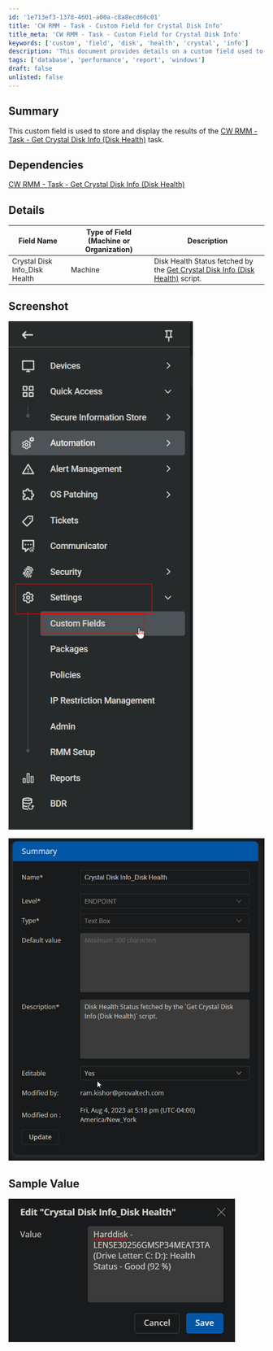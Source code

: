 ```yaml
---
id: '1e713ef3-1378-4601-a00a-c8a8ecd60c01'
title: 'CW RMM - Task - Custom Field for Crystal Disk Info'
title_meta: 'CW RMM - Task - Custom Field for Crystal Disk Info'
keywords: ['custom', 'field', 'disk', 'health', 'crystal', 'info']
description: 'This document provides details on a custom field used to store and display the results of the CW RMM Task for retrieving Crystal Disk Info, specifically focusing on disk health status. It includes dependencies, field descriptions, and sample values.'
tags: ['database', 'performance', 'report', 'windows']
draft: false
unlisted: false
---
```


## Summary

This custom field is used to store and display the results of the [CW RMM - Task - Get Crystal Disk Info (Disk Health)](<../tasks/Get Crystal Disk Info (Disk Health).md>) task.

## Dependencies

[CW RMM - Task - Get Crystal Disk Info (Disk Health)](<../tasks/Get Crystal Disk Info (Disk Health).md>)

## Details

| Field Name                         | Type of Field (Machine or Organization) | Description                                                                                     |
|------------------------------------|-----------------------------------------|-------------------------------------------------------------------------------------------------|
| Crystal Disk Info_Disk Health      | Machine                                 | Disk Health Status fetched by the [Get Crystal Disk Info (Disk Health)](<../tasks/Get Crystal Disk Info (Disk Health).md>) script. |

## Screenshot

![Screenshot](../../../static/img/Crystal-Disk-Info_Disk-Health/image_1.png)

![Screenshot](../../../static/img/Crystal-Disk-Info_Disk-Health/image_2.png)

## Sample Value

![Sample Value](../../../static/img/Crystal-Disk-Info_Disk-Health/image_3.png)

